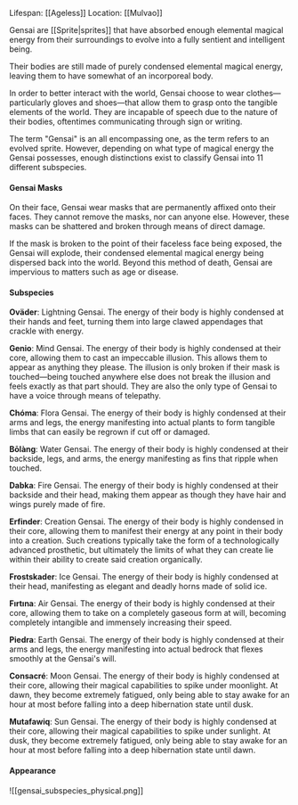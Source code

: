 Lifespan: [[Ageless]]
Location: [[Mulvao]]

Gensai are [[Sprite|sprites]] that have absorbed enough elemental magical energy from their surroundings to evolve into a fully sentient and intelligent being. 

Their bodies are still made of purely condensed elemental magical energy, leaving them to have somewhat of an incorporeal body. 

In order to better interact with the world, Gensai choose to wear clothes—particularly gloves and shoes—that allow them to grasp onto the tangible elements of the world. They are incapable of speech due to the nature of their bodies, oftentimes communicating through sign or writing. 

The term "Gensai" is an all encompassing one, as the term refers to an evolved sprite. However, depending on what type of magical energy the Gensai possesses, enough distinctions exist to classify Gensai into 11 different subspecies.
#### Gensai Masks

On their face, Gensai wear masks that are permanently affixed onto their faces. They cannot remove the masks, nor can anyone else. However, these masks can be shattered and broken through means of direct damage. 

If the mask is broken to the point of their faceless face being exposed, the Gensai will explode, their condensed elemental magical energy being dispersed back into the world. Beyond this method of death, Gensai are impervious to matters such as age or disease.
#### Subspecies

**Oväder**: Lightning Gensai. The energy of their body is highly condensed at their hands and feet, turning them into large clawed appendages that crackle with energy.

**Genio**: Mind Gensai. The energy of their body is highly condensed at their core, allowing them to cast an impeccable illusion. This allows them to appear as anything they please. The illusion is only broken if their mask is touched—being touched anywhere else does not break the illusion and feels exactly as that part should. They are also the only type of Gensai to have a voice through means of telepathy.

**Chóma**: Flora Gensai. The energy of their body is highly condensed at their arms and legs, the energy manifesting into actual plants to form tangible limbs that can easily be regrown if cut off or damaged.

**Bōlàng**: Water Gensai. The energy of their body is highly condensed at their backside, legs, and arms, the energy manifesting as fins that ripple when touched.

**Dabka**: Fire Gensai. The energy of their body is highly condensed at their backside and their head, making them appear as though they have hair and wings purely made of fire.

**Erfinder**: Creation Gensai. The energy of their body is highly condensed in their core, allowing them to manifest their energy at any point in their body into a creation. Such creations typically take the form of a technologically advanced prosthetic, but ultimately the limits of what they can create lie within their ability to create said creation organically.

**Frostskader**: Ice Gensai. The energy of their body is highly condensed at their head, manifesting as elegant and deadly horns made of solid ice.

**Fırtına**: Air Gensai. The energy of their body is highly condensed at their core, allowing them to take on a completely gaseous form at will, becoming completely intangible and immensely increasing their speed.

**Piedra**: Earth Gensai. The energy of their body is highly condensed at their arms and legs, the energy manifesting into actual bedrock that flexes smoothly at the Gensai's will.

**Consacré**: Moon Gensai. The energy of their body is highly condensed at their core, allowing their magical capabilities to spike under moonlight. At dawn, they become extremely fatigued, only being able to stay awake for an hour at most before falling into a deep hibernation state until dusk.

**Mutafawiq**: Sun Gensai. The energy of their body is highly condensed at their core, allowing their magical capabilities to spike under sunlight. At dusk, they become extremely fatigued, only being able to stay awake for an hour at most before falling into a deep hibernation state until dawn.

#### Appearance
![[gensai_subspecies_physical.png]]